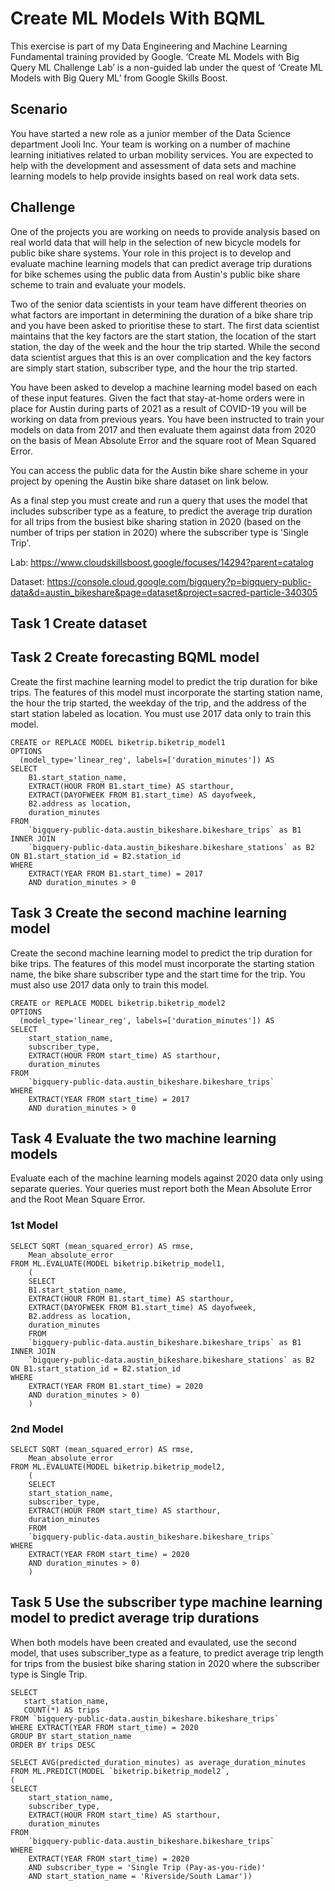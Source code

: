 # Create ML Models With BQML

This exercise is part of my Data Engineering and Machine Learning Fundamental training provided by Google. ‘Create ML Models with Big Query ML Challenge Lab’ is a non-guided lab under the quest of ‘Create ML Models with Big Query ML’ from Google Skills Boost. 

## Scenario

You have started a new role as a junior member of the Data Science department Jooli Inc. Your team is working on a number of machine learning initiatives related to urban mobility services. You are expected to help with the development and assessment of data sets and machine learning models to help provide insights based on real work data sets.

## Challenge

One of the projects you are working on needs to provide analysis based on real world data that will help in the selection of new bicycle models for public bike share systems. Your role in this project is to develop and evaluate machine learning models that can predict average trip durations for bike schemes using the public data from Austin's public bike share scheme to train and evaluate your models.

Two of the senior data scientists in your team have different theories on what factors are important in determining the duration of a bike share trip and you have been asked to prioritise these to start. The first data scientist maintains that the key factors are the start station, the location of the start station, the day of the week and the hour the trip started. While the second data scientist argues that this is an over complication and the key factors are simply start station, subscriber type, and the hour the trip started.

You have been asked to develop a machine learning model based on each of these input features. Given the fact that stay-at-home orders were in place for Austin during parts of 2021 as a result of COVID-19 you will be working on data from previous years. You have been instructed to train your models on data from 2017 and then evaluate them against data from 2020 on the basis of Mean Absolute Error and the square root of Mean Squared Error.

You can access the public data for the Austin bike share scheme in your project by opening the Austin bike share dataset on link below.

As a final step you must create and run a query that uses the model that includes subscriber type as a feature, to predict the average trip duration for all trips from the busiest bike sharing station in 2020 (based on the number of trips per station in 2020) where the subscriber type is 'Single Trip'.

Lab: https://www.cloudskillsboost.google/focuses/14294?parent=catalog

Dataset: https://console.cloud.google.com/bigquery?p=bigquery-public-data&d=austin_bikeshare&page=dataset&project=sacred-particle-340305

## Task 1 Create dataset

## Task 2 Create forecasting BQML model
Create the first machine learning model to predict the trip duration for bike trips. The features of this model must incorporate the starting station name, the hour the trip started, the weekday of the trip, and the address of the start station labeled as location. You must use 2017 data only to train this model.

```
CREATE or REPLACE MODEL biketrip.biketrip_model1
OPTIONS
  (model_type='linear_reg', labels=['duration_minutes']) AS
SELECT
    B1.start_station_name,
    EXTRACT(HOUR FROM B1.start_time) AS starthour,
    EXTRACT(DAYOFWEEK FROM B1.start_time) AS dayofweek,
    B2.address as location,
    duration_minutes
FROM
    `bigquery-public-data.austin_bikeshare.bikeshare_trips` as B1 
INNER JOIN 
    `bigquery-public-data.austin_bikeshare.bikeshare_stations` as B2
ON B1.start_station_id = B2.station_id
WHERE
    EXTRACT(YEAR FROM B1.start_time) = 2017
    AND duration_minutes > 0
```

## Task 3 Create the second machine learning model
Create the second machine learning model to predict the trip duration for bike trips. The features of this model must incorporate the starting station name, the bike share subscriber type and the start time for the trip. You must also use 2017 data only to train this model.

```
CREATE or REPLACE MODEL biketrip.biketrip_model2
OPTIONS
  (model_type='linear_reg', labels=['duration_minutes']) AS
SELECT
    start_station_name,
    subscriber_type,
    EXTRACT(HOUR FROM start_time) AS starthour,
    duration_minutes
FROM
    `bigquery-public-data.austin_bikeshare.bikeshare_trips` 
WHERE
    EXTRACT(YEAR FROM start_time) = 2017
    AND duration_minutes > 0
```

## Task 4 Evaluate the two machine learning models
Evaluate each of the machine learning models against 2020 data only using separate queries. Your queries must report both the Mean Absolute Error and the Root Mean Square Error.

### 1st Model
```
SELECT SQRT (mean_squared_error) AS rmse,
    Mean_absolute_error
FROM ML.EVALUATE(MODEL biketrip.biketrip_model1,
    (
    SELECT
    B1.start_station_name,
    EXTRACT(HOUR FROM B1.start_time) AS starthour,
    EXTRACT(DAYOFWEEK FROM B1.start_time) AS dayofweek,
    B2.address as location,
    duration_minutes
    FROM
    `bigquery-public-data.austin_bikeshare.bikeshare_trips` as B1 
INNER JOIN 
    `bigquery-public-data.austin_bikeshare.bikeshare_stations` as B2
ON B1.start_station_id = B2.station_id
WHERE
    EXTRACT(YEAR FROM B1.start_time) = 2020
    AND duration_minutes > 0)
    )
```

### 2nd Model
```
SELECT SQRT (mean_squared_error) AS rmse,
    Mean_absolute_error
FROM ML.EVALUATE(MODEL biketrip.biketrip_model2,
    (
    SELECT
    start_station_name,
    subscriber_type,
    EXTRACT(HOUR FROM start_time) AS starthour,
    duration_minutes
    FROM
    `bigquery-public-data.austin_bikeshare.bikeshare_trips` 
WHERE
    EXTRACT(YEAR FROM start_time) = 2020
    AND duration_minutes > 0)
    )
```

## Task 5 Use the subscriber type machine learning model to predict average trip durations
When both models have been created and evaulated, use the second model, that uses subscriber_type as a feature, to predict average trip length for trips from the busiest bike sharing station in 2020 where the subscriber type is Single Trip.

```
SELECT
   start_station_name,
   COUNT(*) AS trips
FROM `bigquery-public-data.austin_bikeshare.bikeshare_trips`
WHERE EXTRACT(YEAR FROM start_time) = 2020
GROUP BY start_station_name
ORDER BY trips DESC
```
```
SELECT AVG(predicted_duration_minutes) as average_duration_minutes
FROM ML.PREDICT(MODEL `biketrip.biketrip_model2`, 
(
SELECT
    start_station_name,
    subscriber_type,
    EXTRACT(HOUR FROM start_time) AS starthour,
    duration_minutes
FROM
    `bigquery-public-data.austin_bikeshare.bikeshare_trips`  
WHERE
    EXTRACT(YEAR FROM start_time) = 2020
    AND subscriber_type = 'Single Trip (Pay-as-you-ride)'
    AND start_station_name = 'Riverside/South Lamar'))
```






